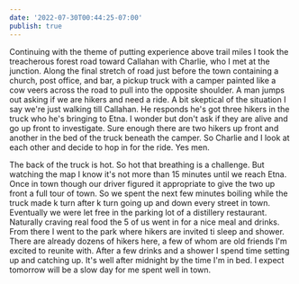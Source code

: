 ```yaml
---
date: '2022-07-30T00:44:25-07:00'
publish: true
---
```

Continuing with the theme of putting experience above trail miles I took the treacherous forest road toward Callahan with Charlie, who I met at the junction. Along the final stretch of road just before the town containing a church, post office, and bar, a pickup truck with a camper painted like a cow veers across the road to pull into the opposite shoulder. A man jumps out asking if we are hikers and need a ride. A bit skeptical of the situation I say we're just walking till Callahan. He responds he's got three hikers in the truck who he's bringing to Etna. I wonder but don't ask if they are alive and go up front to investigate. Sure enough there are two hikers up front and another in the bed of the truck beneath the camper. So Charlie and I look at each other and decide to hop in for the ride. Yes men.

The back of the truck is hot. So hot that breathing is a challenge. But watching the map I know it's not more than 15 minutes until we reach Etna. Once in town though our driver figured it appropriate to give the two up front a full tour of town. So we spent the next few minutes boiling while the truck made k turn after k turn going up and down every street in town. Eventually we were let free in the parking lot of a distillery restaurant. Naturally craving real food the 5 of us went in for a nice meal and drinks. From there I went to the park where hikers are invited ti sleep and shower. There are already dozens of hikers here, a few of whom are old friends I'm excited to reunite with. After a few drinks and a shower I spend time setting up and catching up. It's well after midnight by the time I'm in bed. I expect tomorrow will be a slow day for me spent well in town. 
